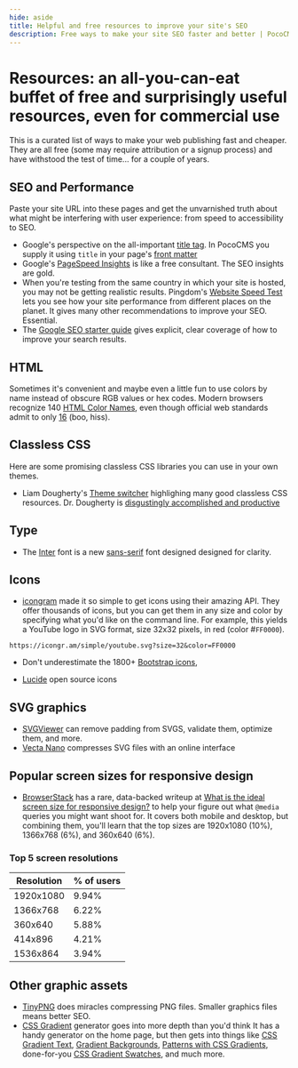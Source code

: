 ```yaml
---
hide: aside
title: Helpful and free resources to improve your site's SEO
description: Free ways to make your site SEO faster and better | PocoCMS
---
```

# Resources: an all-you-can-eat buffet of free and surprisingly useful resources, even for commercial use

This is a curated list of ways to make your web publishing fast and cheaper.
They are all free (some may require attribution or a signup process) and
have withstood the test of time... for a couple of years.

## SEO and Performance

Paste your site URL into these pages and get the unvarnished truth
about what might be interfering with user experience: from speed to
accessibility to SEO.
* Google's perspective on the all-important [title tag](https://developers.google.com/search/docs/appearance/title-link). In PocoCMS you supply it
using `title` in your page's [front matter](front-matter.html#title)
* Google's [PageSpeed Insights](https://pagespeed.web.dev) is 
like a free consultant. The SEO insights are gold.
* When you're testing from the same country in which your site is
hosted, you may not be getting realistic results.
Pingdom's [Website Speed Test](https://tools.pingdom.com) lets you
see how your site performance from different places on the planet. It gives many other 
recommendations to improve your SEO. Essential.
* The [Google SEO starter guide](https://developers.google.com/search/docs/fundamentals/seo-starter-guide) gives
explicit, clear coverage of how to improve your search results.

## HTML

Sometimes it's convenient and maybe even a little fun to use colors by name instead of
obscure RGB values or hex codes. Modern browsers recognize 140 
[HTML Color Names](https://htmlcolorcodes.com/color-names/), even though official 
web standards admit to only [16](https://www.w3.org/wiki/CSS3/Color/Basic_color_keywords)
(boo, hiss).

## Classless CSS

Here are some promising classless CSS libraries you can
use in your own themes.

* Liam Dougherty's [Theme switcher](https://dohliam.github.io/dropin-minimal-css/) highlighing many good classless CSS resources. Dr. Dougherty is [disgustingly accomplished and productive](https://dohliam.github.io/)

## Type

* The [Inter](https://rsms.me/inter/#charset) font is a new [sans-serif](https://developer.mozilla.org/en-US/docs/Web/CSS/font-family#sans-serif) font designed
designed for clarity.

## Icons

* [icongram](https://icongr.am) made it so simple to get icons
using their amazing API. They offer thousands of icons,
but you can get them in any size and color by specifying
what you'd like on the command line. For example, this
yields a YouTube logo in SVG format, size 32x32 pixels,
in red (color #`FF0000`).

```
https://icongr.am/simple/youtube.svg?size=32&color=FF0000
```

* Don't underestimate the 1800+ [Bootstrap icons](https://icons.getbootstrap.com/),


* [Lucide](https://lucide.dev) open source icons

## SVG graphics

* [SVGViewer](https://www.svgviewer.dev) can remove padding from SVGS, validate them, optimize them,
and more.
* [Vecta Nano](https://vecta.io/nano) compresses SVG files with an online interface

## Popular screen sizes for responsive design
* [BrowserStack](https://www.browserstack.com/) has a rare, data-backed writeup at [What is the ideal screen size for responsive design?](https://www.browserstack.com/guide/ideal-screen-sizes-for-responsive-design) to help your figure
out what `@media` queries you might want shoot for. It covers both
mobile and desktop, but combining them, you'll learn that the top sizes
are 1920x1080 (10%), 1366x768 (6%), and 360x640 (6%).

### Top 5 screen resolutions

| Resolution  | % of users |
| ----------- | ---------- |
| 1920x1080   | 9.94%      |
| 1366x768    | 6.22%      |
| 360x640     | 5.88%      |
| 414x896     | 4.21%      |
| 1536x864    | 3.94%      |

## Other graphic assets

* [TinyPNG](https://tinypng.com/) does miracles compressing PNG files. Smaller graphics files means better SEO.
* [CSS Gradient](https://cssgradient.io/) generator goes into more depth than you'd think It has a handy generator on the home page, but then gets into things like [CSS Gradient Text](https://cssgradient.io/blog/css-gradient-text/),  [Gradient Backgrounds](https://cssgradient.io/blog/how-to-create-a-gradient-background/), [Patterns with CSS Gradients](https://cssgradient.io/blog/gradient-patterns/), done-for-you [CSS Gradient Swatches](https://cssgradient.io/swatches/), and  much more.
